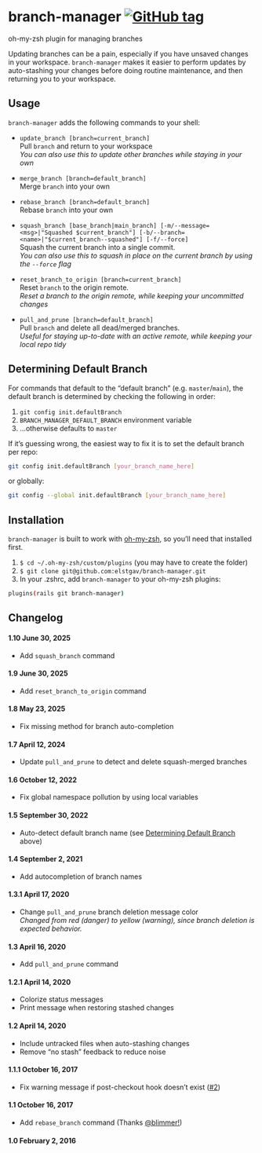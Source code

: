# branch-manager [![GitHub tag](https://img.shields.io/github/v/tag/elstgav/branch-manager?label=version&sort=semver)](#changelog)

oh-my-zsh plugin for managing branches

Updating branches can be a pain, especially if you have unsaved changes in your workspace. `branch-manager` makes it easier to perform updates by auto-stashing your changes before doing routine maintenance, and then returning you to your workspace.

## Usage

`branch-manager` adds the following commands to your shell:

- `update_branch [branch=current_branch]`  
  Pull `branch` and return to your workspace  
  _You can also use this to update other branches while staying in your own_

- `merge_branch [branch=default_branch]`  
  Merge `branch` into your own
- `rebase_branch [branch=default_branch]`  
  Rebase `branch` into your own

- `squash_branch [base_branch|main_branch] [-m/--message=<msg>|"Squashed $current_branch"] [-b/--branch=<name>|"$current_branch--squashed"] [-f/--force]`  
  Squash the current branch into a single commit.  
  _You can also use this to squash in place on the current branch by using the `--force` flag_

- `reset_branch_to_origin [branch=current_branch]`  
  Reset `branch` to the origin remote.  
  _Reset a branch to the origin remote, while keeping your uncommitted changes_

- `pull_and_prune [branch=default_branch]`  
  Pull `branch` and delete all dead/merged branches.  
  _Useful for staying up-to-date with an active remote, while keeping your local repo tidy_

## Determining Default Branch

For commands that default to the “default branch” (e.g. `master`/`main`), the default branch is determined by checking the following in order:

1. `git config init.defaultBranch`
2. `BRANCH_MANAGER_DEFAULT_BRANCH` environment variable
3. …otherwise defaults to `master`

If it’s guessing wrong, the easiest way to fix it is to set the default branch per repo:

```sh
git config init.defaultBranch [your_branch_name_here]
```

or globally:

```sh
git config --global init.defaultBranch [your_branch_name_here]
```

## Installation

`branch-manager` is built to work with [oh-my-zsh](https://github.com/robbyrussell/oh-my-zsh/), so you’ll need that installed first.

1. `$ cd ~/.oh-my-zsh/custom/plugins` (you may have to create the folder)
2. `$ git clone git@github.com:elstgav/branch-manager.git`
3. In your .zshrc, add `branch-manager` to your oh-my-zsh plugins:

```bash
plugins(rails git branch-manager)
```

## Changelog

#### 1.10 June 30, 2025

- Add `squash_branch` command

#### 1.9 June 30, 2025

- Add `reset_branch_to_origin` command

#### 1.8 May 23, 2025

- Fix missing method for branch auto-completion

#### 1.7 April 12, 2024

- Update `pull_and_prune` to detect and delete squash-merged branches

#### 1.6 October 12, 2022

- Fix global namespace pollution by using local variables

#### 1.5 September 30, 2022

- Auto-detect default branch name (see [Determining Default Branch](#determining-default-branch) above)

#### 1.4 September 2, 2021

- Add autocompletion of branch names

#### 1.3.1 April 17, 2020

- Change `pull_and_prune` branch deletion message color  
  _Changed from red (danger) to yellow (warning), since branch deletion is expected behavior._

#### 1.3 April 16, 2020

- Add `pull_and_prune` command

#### 1.2.1 April 14, 2020

- Colorize status messages
- Print message when restoring stashed changes

#### 1.2 April 14, 2020

- Include untracked files when auto-stashing changes
- Remove “no stash” feedback to reduce noise

#### 1.1.1 October 16, 2017

- Fix warning message if post-checkout hook doesn’t exist ([#2](https://github.com/elstgav/branch-manager/issues/2))

#### 1.1 October 16, 2017

- Add `rebase_branch` command (Thanks [@blimmer!](https://github.com/blimmer))

#### 1.0 February 2, 2016
